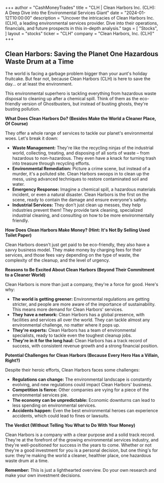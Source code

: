 +++
author = "CashMoneyTrades"
title = "CLH |  Clean Harbors Inc. (CLH): A Deep Dive into the Environmental Services Giant"
date = "2024-01-12T10:00:00"
description = "Uncover the intricacies of Clean Harbors Inc. (CLH), a leading environmental services provider. Dive into their operations, financials, and future prospects in this in-depth analysis."
tags = [
"Stocks",
]
layout = "stocks"
ticker = "CLH"
company = "Clean Harbors, Inc. (CLH)"
+++
        


## Clean Harbors: Saving the Planet One Hazardous Waste Drum at a Time 

The world is facing a garbage problem bigger than your aunt's holiday fruitcake.  But fear not, because Clean Harbors (CLH) is here to save the day... or at least the environment. 

This environmental superhero is tackling everything from hazardous waste disposal to cleaning up after a chemical spill.  Think of them as the eco-friendly version of Ghostbusters, but instead of busting ghosts, they're busting pollution.

**What Does Clean Harbors Do? (Besides Make the World a Cleaner Place, Of Course)**

They offer a whole range of services to tackle our planet's environmental woes.  Let's break it down:

* **Waste Management:** They're like the recycling ninjas of the industrial world, collecting, treating, and disposing of all sorts of waste – from hazardous to non-hazardous.  They even have a knack for turning trash into treasure through recycling efforts.
* **Environmental Remediation:**  Picture a crime scene, but instead of a murder, it's a polluted site.  Clean Harbors swoops in to clean up the mess, using advanced techniques to restore contaminated soil and water.  
* **Emergency Response:**  Imagine a chemical spill, a hazardous materials incident, or even a natural disaster.  Clean Harbors is the first on the scene, ready to contain the damage and ensure everyone's safety.
* **Industrial Services:**  They don't just clean up messes, they help industries prevent them!  They provide tank cleaning, specialized industrial cleaning, and consulting on how to be more environmentally friendly.

**How Does Clean Harbors Make Money? (Hint: It's Not By Selling Used Toilet Paper)**

Clean Harbors doesn't just get paid to be eco-friendly, they also have a savvy business model.  They make money by charging fees for their services, and those fees vary depending on the type of waste, the complexity of the cleanup, and the level of urgency.  

**Reasons to Be Excited About Clean Harbors (Beyond Their Commitment to a Cleaner World)**

Clean Harbors is more than just a company, they're a force for good.  Here's why:

* **The world is getting greener:**  Environmental regulations are getting stricter, and people are more aware of the importance of sustainability. This means more demand for Clean Harbors' services.
* **They have a network:**  Clean Harbors has a global presence, with facilities and services all over the world.  They can tackle almost any environmental challenge, no matter where it pops up.
* **They're experts:**  Clean Harbors has a team of environmental specialists, ready to tackle even the toughest cleanup jobs.
* **They're in it for the long haul:**  Clean Harbors has a track record of success, with consistent revenue growth and a strong financial position.

**Potential Challenges for Clean Harbors (Because Every Hero Has a Villain, Right?)**

Despite their heroic efforts, Clean Harbors faces some challenges:

* **Regulations can change:**  The environmental landscape is constantly evolving, and new regulations could impact Clean Harbors' business.
* **Competition is fierce:**  Other companies are vying for a piece of the environmental services pie.
* **The economy can be unpredictable:**  Economic downturns can lead to less spending on environmental services.
* **Accidents happen:**  Even the best environmental heroes can experience accidents, which could lead to fines or lawsuits.

**The Verdict (Without Telling You What to Do With Your Money)**

Clean Harbors is a company with a clear purpose and a solid track record.  They're at the forefront of the growing environmental services industry, and they're well-positioned for success in the years to come.  Whether or not they're a good investment for you is a personal decision, but one thing's for sure: they're making the world a cleaner, healthier place, one hazardous waste drum at a time.  

**Remember:** This is just a lighthearted overview.  Do your own research and make your own investment decisions.  

        